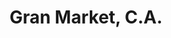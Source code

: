 ---
title: "Gran Market, C.A."
url: /ciudad-guayana-puerto-ordaz/gran-market-c-a/
shop: Kramladen
---